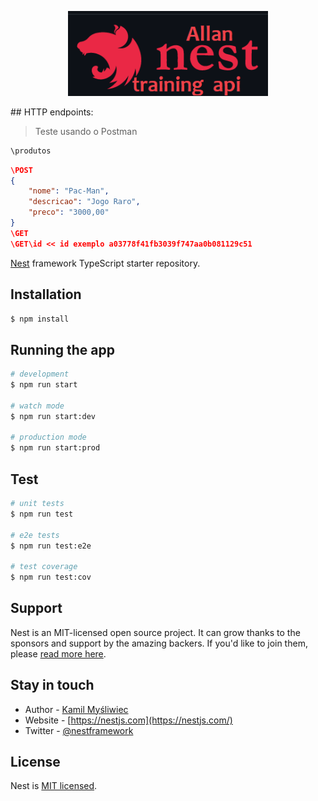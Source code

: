 <p align="center">
  <a href="http://nestjs.com/" target="blank"><img src="/image-logo.png" width="320" alt="Nest Logo" /></a>
</p>
## HTTP endpoints:

> Teste usando o Postman

```bash
\produtos
```
```json
\POST
{
    "nome": "Pac-Man",
    "descricao": "Jogo Raro",
    "preco": "3000,00"       
}
\GET
\GET\id << id exemplo a03778f41fb3039f747aa0b081129c51
```

[Nest](https://github.com/nestjs/nest) framework TypeScript starter repository.


## Installation

```bash
$ npm install
```

## Running the app

```bash
# development
$ npm run start

# watch mode
$ npm run start:dev

# production mode
$ npm run start:prod
```

## Test

```bash
# unit tests
$ npm run test

# e2e tests
$ npm run test:e2e

# test coverage
$ npm run test:cov
```

## Support

Nest is an MIT-licensed open source project. It can grow thanks to the sponsors and support by the amazing backers. If you'd like to join them, please [read more here](https://docs.nestjs.com/support).

## Stay in touch

- Author - [Kamil Myśliwiec](https://kamilmysliwiec.com)
- Website - [https://nestjs.com](https://nestjs.com/)
- Twitter - [@nestframework](https://twitter.com/nestframework)

## License

Nest is [MIT licensed](LICENSE).
